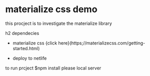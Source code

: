 # materialize css demo

this procject is to investigate the materialize library 

h2 dependecies


- materialize css {click here}(https;//materializecss.com/getting-started.html)

- deploy to netlife 

to run prcject 
$npm install
please local server 



